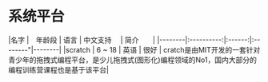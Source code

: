 
# 系统平台

|名字     |　年龄段  | 语言 | 中文支持　 | 简介　　|
|--------|:----------:|:------:|:--------"|--------|
|scratch | 6 ~ 18 | 英语 | 很好 | cratch是由MIT开发的一套针对青少年的拖拽式编程平台，是少儿拖拽式(图形化)编程领域的No1，国内大部分的编程训练营课程也是基于该平台|
